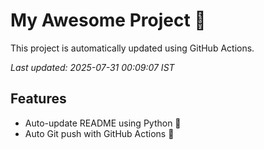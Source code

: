 # My Awesome Project 🚀

This project is automatically updated using GitHub Actions.

_Last updated: 2025-07-31 00:09:07 IST_

## Features
- Auto-update README using Python 🐍
- Auto Git push with GitHub Actions 🤖
